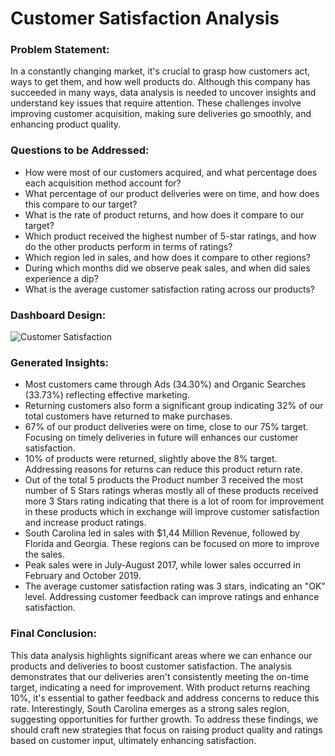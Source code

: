 # Customer Satisfaction Analysis

### Problem Statement:
In a constantly changing market, it's crucial to grasp how customers act, ways to get them, and how well products do. Although this company has succeeded in many ways, data analysis is needed to uncover insights and understand key issues that require attention. These challenges involve improving customer acquisition, making sure deliveries go smoothly, and enhancing product quality.

### Questions to be Addressed:
- How were most of our customers acquired, and what percentage does each acquisition method account for?
- What percentage of our product deliveries were on time, and how does this compare to our target?
- What is the rate of product returns, and how does it compare to our target?
- Which product received the highest number of 5-star ratings, and how do the other products perform in terms of ratings?
- Which region led in sales, and how does it compare to other regions?
- During which months did we observe peak sales, and when did sales experience a dip?
- What is the average customer satisfaction rating across our products?

### Dashboard Design:
![Customer Satisfaction](https://github.com/Mcraze/Customer-Satisfaction-Analysis/assets/84672998/254e9e6f-a7ae-4089-8d62-3ce612db7cbb)

### Generated Insights:
- Most customers came through Ads (34.30%) and Organic Searches (33.73%) reflecting effective marketing.
- Returning customers also form a significant group indicating 32% of our total customers have returned to make purchases.
- 67% of our product deliveries were on time, close to our 75% target. Focusing on timely deliveries in future will enhances our customer satisfaction.
- 10% of products were returned, slightly above the 8% target. Addressing reasons for returns can reduce this product return rate.
- Out of the total 5 products the Product number 3 received the most number of 5 Stars ratings wheras mostly all of these products received more 3 Stars rating indicating that there is a lot of room for improvement in these products which in exchange will improve customer satisfaction and increase product ratings.
- South Carolina led in sales with $1,44 Million Revenue, followed by Florida and Georgia. These regions can be focused on more to improve the sales.
- Peak sales were in July-August 2017, while lower sales occurred in February and October 2019.
- The average customer satisfaction rating was 3 stars, indicating an "OK" level. Addressing customer feedback can improve ratings and enhance satisfaction.

### Final Conclusion:
This data analysis highlights significant areas where we can enhance our products and deliveries to boost customer satisfaction. The analysis demonstrates that our deliveries aren't consistently meeting the on-time target, indicating a need for improvement. With product returns reaching 10%, it's essential to gather feedback and address concerns to reduce this rate. Interestingly, South Carolina emerges as a strong sales region, suggesting opportunities for further growth. To address these findings, we should craft new strategies that focus on raising product quality and ratings based on customer input, ultimately enhancing satisfaction.
